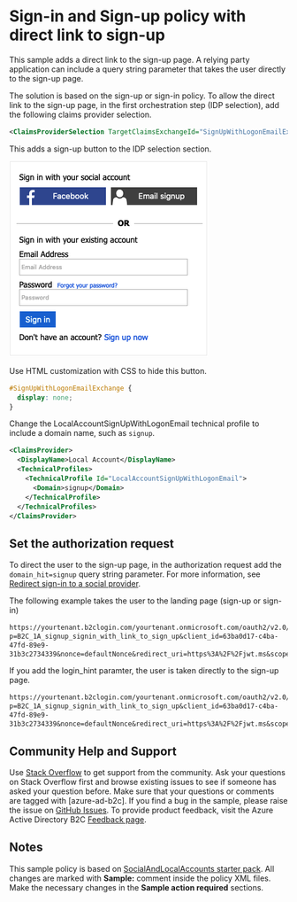 # Sign-in and Sign-up policy with direct link to sign-up

This sample adds a direct link to the sign-up page. A relying party application can include a query string parameter that takes the user directly  to the sign-up page.

The solution is based on the sign-up or sign-in policy. To allow the direct link to the sign-up page, in the first orchestration step (IDP selection), add the following claims provider selection.  

```xml
<ClaimsProviderSelection TargetClaimsExchangeId="SignUpWithLogonEmailExchange"/>
``` 

This adds a sign-up button to the IDP selection section. 

![User flow](media/user-flow.png)

Use HTML customization with CSS to hide this button.

```css
#SignUpWithLogonEmailExchange {
  display: none;
}
```

Change the LocalAccountSignUpWithLogonEmail technical profile to include a domain name, such as `signup`.

```xml
<ClaimsProvider>
  <DisplayName>Local Account</DisplayName>
  <TechnicalProfiles>
    <TechnicalProfile Id="LocalAccountSignUpWithLogonEmail">
      <Domain>signup</Domain>
    </TechnicalProfile>
  </TechnicalProfiles>
</ClaimsProvider>
``` 

## Set the authorization request

To direct the user to the sign-up page, in the authorization request add the `domain_hit=signup` query string parameter. For more information, see [Redirect sign-in to a social provider](https://docs.microsoft.com/azure/active-directory-b2c/direct-signin#redirect-sign-in-to-a-social-provider). 

The following example takes the user to the landing page (sign-up or sign-in)

```http
https://yourtenant.b2clogin.com/yourtenant.onmicrosoft.com/oauth2/v2.0/authorize?p=B2C_1A_signup_signin_with_link_to_sign_up&client_id=63ba0d17-c4ba-47fd-89e9-31b3c2734339&nonce=defaultNonce&redirect_uri=https%3A%2F%2Fjwt.ms&scope=openid&response_type=id_token
```

If you add the login_hint paramter, the user is taken directly to the sign-up page.

```http
https://yourtenant.b2clogin.com/yourtenant.onmicrosoft.com/oauth2/v2.0/authorize?p=B2C_1A_signup_signin_with_link_to_sign_up&client_id=63ba0d17-c4ba-47fd-89e9-31b3c2734339&nonce=defaultNonce&redirect_uri=https%3A%2F%2Fjwt.ms&scope=openid&response_type=id_token&domain_hint=signup
```



## Community Help and Support
Use [Stack Overflow](https://stackoverflow.com/questions/tagged/azure-ad-b2c) to get support from the community. Ask your questions on Stack Overflow first and browse existing issues to see if someone has asked your question before. Make sure that your questions or comments are tagged with [azure-ad-b2c].
If you find a bug in the sample, please raise the issue on [GitHub Issues](https://github.com/azure-ad-b2c/samples/issues).
To provide product feedback, visit the Azure Active Directory B2C [Feedback page](https://feedback.azure.com/forums/169401-azure-active-directory?category_id=160596).

## Notes
This sample policy is based on [SocialAndLocalAccounts starter pack](https://github.com/Azure-Samples/active-directory-b2c-custom-policy-starterpack/tree/master/SocialAndLocalAccounts). All changes are marked with **Sample:** comment inside the policy XML files. Make the necessary changes in the **Sample action required** sections. 
